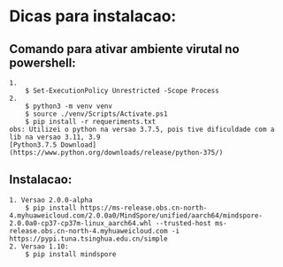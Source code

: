 # Dicas para instalacao:
 ## Comando para ativar ambiente virutal no powershell:
    1. 
        $ Set-ExecutionPolicy Unrestricted -Scope Process
    2.  
        $ python3 -m venv venv
        $ source ./venv/Scripts/Activate.ps1
        $ pip install -r requeriments.txt 
    obs: Utilizei o python na versao 3.7.5, pois tive dificuldade com a lib na versao 3.11, 3.9
    [Python3.7.5 Download](https://www.python.org/downloads/release/python-375/)
 ## Instalacao:
    1. Versao 2.0.0-alpha
        $ pip install https://ms-release.obs.cn-north-4.myhuaweicloud.com/2.0.0a0/MindSpore/unified/aarch64/mindspore-2.0.0a0-cp37-cp37m-linux_aarch64.whl --trusted-host ms-    release.obs.cn-north-4.myhuaweicloud.com -i https://pypi.tuna.tsinghua.edu.cn/simple
    2. Versao 1.10:
        $ pip install mindspore
